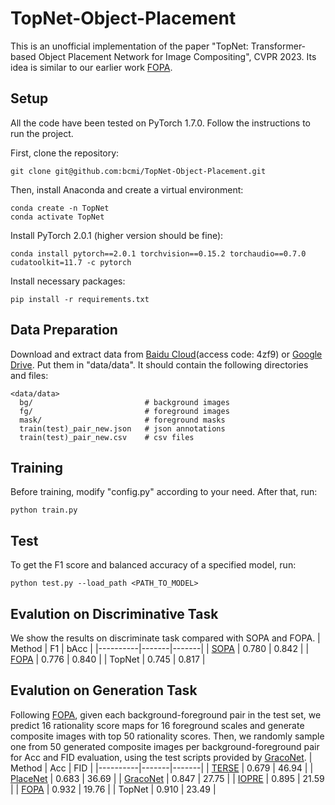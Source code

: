 # TopNet-Object-Placement
This is an unofficial implementation of the paper "TopNet: Transformer-based Object Placement Network for Image Compositing", CVPR 2023. Its idea is similar to our earlier work [FOPA](https://github.com/bcmi/FOPA-Fast-Object-Placement-Assessment). 

## Setup
All the code have been tested on PyTorch 1.7.0. Follow the instructions to run the project.

First, clone the repository:
```
git clone git@github.com:bcmi/TopNet-Object-Placement.git
```
Then, install Anaconda and create a virtual environment:
```
conda create -n TopNet
conda activate TopNet
```
Install PyTorch 2.0.1 (higher version should be fine):
```
conda install pytorch==2.0.1 torchvision==0.15.2 torchaudio==0.7.0 cudatoolkit=11.7 -c pytorch
```
Install necessary packages:
```
pip install -r requirements.txt
```

## Data Preparation
Download and extract data from  [Baidu Cloud](https://pan.baidu.com/s/10JBpXBMZybEl5FTqBlq-hQ)(access code: 4zf9) or [Google Drive](https://drive.google.com/file/d/1VBTCO3QT1hqzXre1wdWlndJR97SI650d/view?pli=1). Put them in "data/data". It should contain the following directories and files:
```
<data/data>
  bg/                         # background images
  fg/                         # foreground images
  mask/                       # foreground masks
  train(test)_pair_new.json   # json annotations 
  train(test)_pair_new.csv    # csv files
```
## Training
Before training, modify "config.py" according to your need. After that, run:
```
python train.py
```
## Test
To get the F1 score and balanced accuracy of a specified model, run:
```
python test.py --load_path <PATH_TO_MODEL> 
```
## Evalution on Discriminative Task
We show the results on discriminate task compared with SOPA and FOPA.
| Method   | F1   | bAcc   |
|----------|-------|-------|
| [SOPA](https://arxiv.org/abs/2107.01889)   | 0.780 | 0.842 |
| [FOPA](https://arxiv.org/abs/2205.14280)     | 0.776 | 0.840 |
| TopNet   | 0.745 | 0.817 |

## Evalution on Generation Task
Following [FOPA](https://arxiv.org/abs/2205.14280), given each background-foreground pair in the test set, we predict 16 rationality score maps for 16 foreground scales and generate composite images with top 50 rationality scores. Then, we randomly sample one from 50 generated composite images per background-foreground pair for Acc and FID evaluation, using the test scripts provided by [GracoNet](https://arxiv.org/abs/2207.11464).
| Method   | Acc   | FID   |
|----------|-------|-------|
| [TERSE](https://arxiv.org/abs/1904.05475)    | 0.679 | 46.94 |
| [PlaceNet](https://www.ecva.net/papers/eccv_2020/papers_ECCV/papers/123580562.pdf) | 0.683 | 36.69 |
| [GracoNet](https://arxiv.org/abs/2207.11464) | 0.847 | 27.75 |
| [IOPRE](https://openreview.net/pdf?id=hwHBaL7wur)    | 0.895 | 21.59 |
| [FOPA](https://arxiv.org/abs/2205.14280)     | 0.932 | 19.76 |
| TopNet   | 0.910 | 23.49 |

